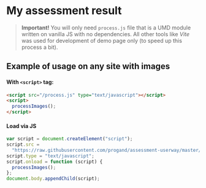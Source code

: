 # My assessment result

> **Important!** You will only need `process.js` file that is a UMD module written on vanilla JS with no dependencies.
> All other tools like _Vite_ was used for development of demo page only (to speed up this process a bit).

## Example of usage on any site with images

#### With `<script>` tag:

```html
<script src="/process.js" type="text/javascript"></script>
<script>
  processImages();
</script>
```

#### Load via JS

```js
var script = document.createElement("script");
script.src =
  "https://raw.githubusercontent.com/progand/assessment-userway/master/process.js";
script.type = "text/javascript";
script.onload = function (script) {
  processImages();
};
document.body.appendChild(script);
```
